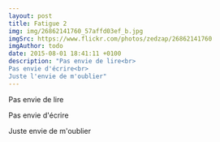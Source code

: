 ```yaml
---
layout: post
title: Fatigue 2
img: img/26862141760_57affd03ef_b.jpg
imgSrc: https://www.flickr.com/photos/zedzap/26862141760
imgAuthor: todo
date: 2015-08-01 18:41:11 +0100
description: "Pas envie de lire<br>
Pas envie d'écrire<br>
Juste l'envie de m'oublier"
---
```

Pas envie de lire

Pas envie d'écrire

Juste envie de m'oublier
